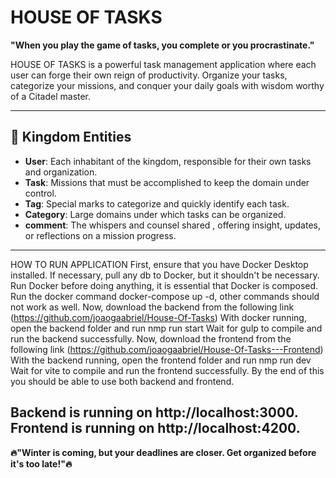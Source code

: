 # HOUSE OF TASKS

**"When you play the game of tasks, you complete or you procrastinate."**

HOUSE OF TASKS is a powerful task management application where each user can forge their own reign of productivity. Organize your tasks, categorize your missions, and conquer your daily goals with wisdom worthy of a Citadel master.

---

## 🏰 **Kingdom Entities**

- **User**: Each inhabitant of the kingdom, responsible for their own tasks and organization.
- **Task**: Missions that must be accomplished to keep the domain under control.
- **Tag**: Special marks to categorize and quickly identify each task.
- **Category**: Large domains under which tasks can be organized.
- **comment**: The whispers and counsel shared , offering insight, updates, or reflections on a mission progress.


---
HOW TO RUN APPLICATION
First, ensure that you have Docker Desktop installed.
If necessary, pull any db to Docker, but it shouldn't be necessary.
Run Docker before doing anything, it is essential that Docker is composed.
Run the docker command docker-compose up -d, other commands should not work as well.
Now, download the backend from the following link (https://github.com/joaogaabriel/House-Of-Tasks)
With docker running, open the backend folder and run nmp run start
Wait for gulp to compile and run the backend successfully.
Now, download the frontend from the following link (https://github.com/joaogaabriel/House-Of-Tasks---Frontend)
With the backend running, open the frontend folder and run nmp run dev
Wait for vite to compile and run the frontend successfully.
By the end of this you should be able to use both backend and frontend.

Backend is running on http://localhost:3000.  
Frontend is running on http://localhost:4200.
---
**🔥"Winter is coming, but your deadlines are closer. Get organized before it's too late!"🔥**


